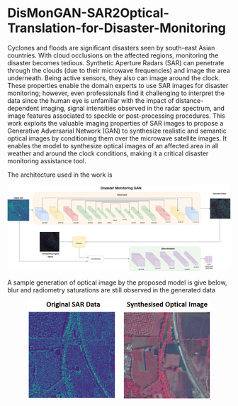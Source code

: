 # DisMonGAN-SAR2Optical-Translation-for-Disaster-Monitoring

Cyclones and floods are significant disasters seen by south-east Asian countries. With cloud occlusions on the affected regions, monitoring the disaster becomes tedious. Synthetic Aperture Radars (SAR) can penetrate through the clouds (due to their microwave frequencies) and image the area underneath. Being active sensors, they also can image around the clock. These properties enable the domain experts to use SAR images for disaster monitoring; however, even professionals find it challenging to interpret the data since the human eye is unfamiliar with the impact of distance-dependent imaging, signal intensities observed in the radar spectrum, and image features associated to speckle or post-processing procedures. This work exploits the valuable imaging properties of SAR images to propose a Generative Adversarial Network (GAN) to synthesize realistic and semantic optical images by conditioning them over the microwave satellite images. It enables the model to synthesize optical images of an affected area in all weather and around the clock conditions, making it a critical disaster monitoring assistance tool.

The architecture used in the work is 

<div align='center'>
<img src = 'DisMonGAN.png'>
</div>

A sample generation of optical image by the proposed model is give below, blur and radiometry saturations are still observed in the generated data

<div align='center'>
<img src = 'Working2.png'>
</div>


